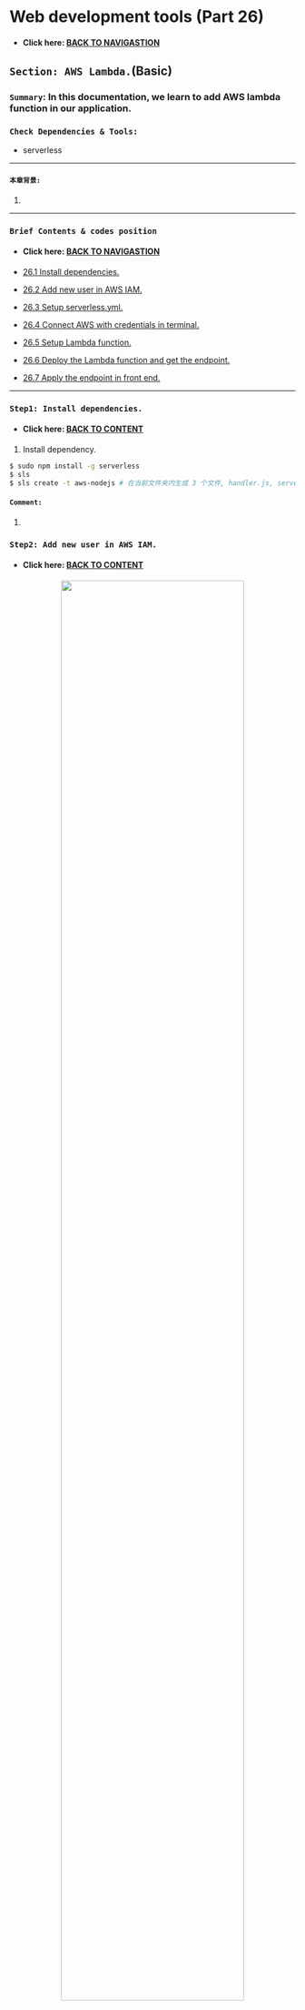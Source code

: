 # Web development tools (Part 26)

- #### Click here: [BACK TO NAVIGASTION](https://github.com/DonghaoWu/WebDev-tools-demo/blob/master/README.md)

## `Section: AWS Lambda.`(Basic)

### `Summary`: In this documentation, we learn to add AWS lambda function in our application.

### `Check Dependencies & Tools:`

- serverless
------------------------------------------------------------

#### `本章背景: `
1. 
------------------------------------------------------------

### <span id="26.0">`Brief Contents & codes position`</span>

- #### Click here: [BACK TO NAVIGASTION](https://github.com/DonghaoWu/WebDev-tools-demo/blob/master/README.md)

- [26.1 Install dependencies.](#26.1)
- [26.2 Add new user in AWS IAM.](#26.2)
- [26.3 Setup serverless.yml.](#26.3)
- [26.4 Connect AWS with credentials in terminal.](#26.4)
- [26.5 Setup Lambda function.](#26.5)
- [26.6 Deploy the Lambda function and get the endpoint.](#26.6)
- [26.7 Apply the endpoint in front end.](#26.7)

------------------------------------------------------------

### <span id="26.1">`Step1: Install dependencies.`</span>

- #### Click here: [BACK TO CONTENT](#26.0)

1. Install dependency.

```bash
$ sudo npm install -g serverless
$ sls
$ sls create -t aws-nodejs # 在当前文件夹内生成 3 个文件, handler.js, serverless.yml, .gitignore
```

#### `Comment:`
1. 


### <span id="26.2">`Step2: Add new user in AWS IAM.`</span>

- #### Click here: [BACK TO CONTENT](#26.0)

<p align="center">
<img src="../assets/p26-01.png" width=80%>
</p>

------------------------------------------------------------

<p align="center">
<img src="../assets/p26-02.png" width=80%>
</p>

------------------------------------------------------------

<p align="center">
<img src="../assets/p26-03.png" width=80%>
</p>

------------------------------------------------------------

<p align="center">
<img src="../assets/p26-04.png" width=80%>
</p>

------------------------------------------------------------

#### `Comment:`
1. 在这个过程中，主要取得三个主要参数：

```bash
username：smart-brain-lambda
Access key：----
Secret Key：----
```

### <span id="26.3">`Step3: Setup serverless.yml.`</span>

- #### Click here: [BACK TO CONTENT](#26.0)

- __`Location: ./demo-apps/lambda/serverless.yml`__

```yml
service: smart-brain-lambda

provider:
  name: aws
  runtime: nodejs12.x

  stage: dev # or prod
  region: us-east-1

functions:
  rank:
    handler: handler.rank
    events:
      - http: # use api gateway service
          path: rank
          method: get
```

------------------------------------------------------------

#### `Comment:`
1. :star::star::star:要注意的是 `service 指的是 IAM Username`。

### <span id="26.4">`Step4: Connect AWS with credentials in terminal.`</span>

- #### Click here: [BACK TO CONTENT](#26.0)

```bash
$ cd <handler.js directory>
$ sls config credentials --provider aws --key <access key> --secret <secret access key> -o
```

------------------------------------------------------------

#### `Comment:`
1. 

### <span id="26.5">`Step5: Setup Lambda function.`</span>

- #### Click here:  [BACK TO CONTENT](#26.0)

- __`Location: ./demo-apps/lambda/handler.js`__

```js
'use strict';

const emojis = [
  '😄', '😃', '😀', '😊', '😉', '😍', '🔶', '🔷', '🚀'
];

module.exports.rank = async event => {
  const rank = event.queryStringParameters.rank;
  const rankEmoji = emojis[rank >= emojis.length ? emojis.length - 1 : rank];
  return {
    statusCode: 200,
    headers: {
      'Access-Control-Allow-Origin': '*'
    },
    body: JSON.stringify(
      {
        message: 'Go Serverless v1.0! Your function executed successfully!',
        input: rankEmoji,
      },
      null,
      2
    ),
  };
};
```

#### `Comment:`
1. :star::star::star: `event.queryStringParameters.rank` 就是指 endpoint 里面包含的查询值，如 endpoint:

```bash
https://6ilr84f878.execute-api.us-east-1.amazonaws.com/prod/rank?rank=5
```

2. `event.queryStringParameters.rank` 的值为 5。

### <span id="26.6">`Step6: Deploy the Lambda function and get the endpoint.`</span>

- #### Click here: [BACK TO CONTENT](#26.0)

1. Terminal commands:

```bash
$ sls deploy # deploy the lambda function

$ sls invoke --function rank # invoke the function in AWS.
$ sls invoke local --function rank # invoke the function locally.
```

2. Get the endpoint.

<p align="center">
<img src="../assets/p26-05.png" width=80%>
</p>

------------------------------------------------------------

3. Visit the endpoint in browser.

<p align="center">
<img src="../assets/p26-06.png" width=80%>
</p>

------------------------------------------------------------

#### `Comment:`
1. 

------------------------------------------------------------


### <span id="26.7">`Step7: Apply the endpoint in front end.`</span>

- #### Click here: [BACK TO CONTENT](#26.0)

- __`Location: ./demo-apps/frontend-smart-brain-AWS/src/components/Rank/Rank.js`__

```jsx
import React from 'react';

class Rank extends React.Component {
  constructor() {
    super();
    this.state = {
      emoji: '',
    }
  }

  componentDidMount() {
    this.generateEmoji(this.props.entries);
  }

  componentDidUpdate(prevProps, prevState) {
    if (prevProps.entries === this.props.entries && prevProps.name === this.props.name) {
      return null;
    }
    this.generateEmoji(this.props.entries)
  }

  generateEmoji = (entries) => {
    fetch(`https://6ilr84f27c.execute-api.us-east-1.amazonaws.com/prod/rank?rank=${entries}`)
      .then(res => res.json())
      .then(data => {
        return this.setState({ emoji: data.input })
      })
  }

  render() {
    return (
      <div>
        <div className='white f3'>
          {`${this.props.name}, your current entry count is...`}
        </div>
        <div className='white f1'>
          {this.props.entries}
        </div>
        <div className='white f1'>
          {this.state.emoji}
        </div>
      </div>
    )
  }
}

export default Rank;
```

#### `Comment:`
1. Get errors when using an invalid endpoint.

<p align="center">
<img src="../assets/p26-07.png" width=80%>
</p>

------------------------------------------------------------

2. Get it done.

<p align="center">
<img src="../assets/p26-08.png" width=80%>
</p>

------------------------------------------------------------

3. :star::star::star: 注意里面 `componentDidMount` 和 `componentDidUpdate` 的用法。

4. 7/28 已删除 iam user(这样还不会停止 lambda，`需要进入 Lambda 删除 function`)，重装要记得设置 username 为：smart-brain-lambda，然后取得 2 个 key， deploy 之后取得 endpoint 复制到 Rank.js。同时也注释了 handler.js 中 function 的 headers 部分，目前 app 是无法使用连接的，但单独访问 endpoint 还是可以。 

- 本章用到的全部资料：

- #### Click here: [BACK TO CONTENT](#26.0)
- #### Click here: [BACK TO NAVIGASTION](https://github.com/DonghaoWu/WebDev-tools-demo/blob/master/README.md)